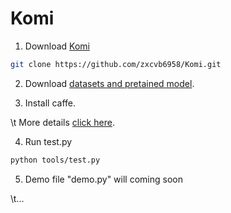 # Komi

1. Download [Komi](https://github.com/zxcvb6958/Komi)

```bash
git clone https://github.com/zxcvb6958/Komi.git
```


2. Download [datasets and pretained model](https://github.com/zxcvb6958/Komi/tree/master/data).


3. Install caffe. 

\t More details [click here](https://blog.csdn.net/u013832707/article/details/53159071).


4. Run test.py
```bash
python tools/test.py
```


5. Demo file "demo.py" will coming soon


\t...